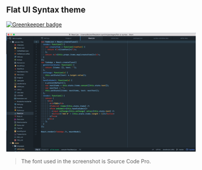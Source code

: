 ## Flat UI Syntax theme

[![Greenkeeper badge](https://badges.greenkeeper.io/danibram/flat-ui-syntax-atom.svg)](https://greenkeeper.io/)

![Flat-ui-syntax](https://raw.githubusercontent.com/danibram/flat-ui-syntax-atom/master/ScreenShot.png)

> The font used in the screenshot is Source Code Pro.

